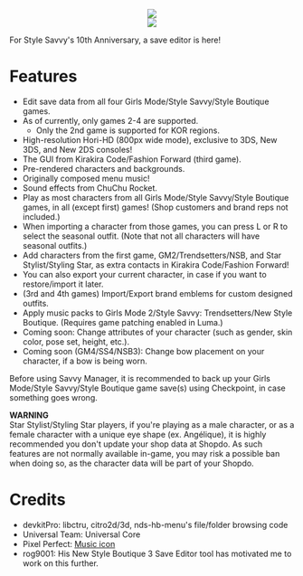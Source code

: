 <p align="center">
 <img src="https://github.com/RocketRobz/SavvyManager/blob/master/resources/title.png"><br>
  <a href="https://gbatemp.net/threads/release-savvy-manager-girls-mode-style-savvy-style-boutique-save-editor.553576/">
   <img src="https://img.shields.io/badge/GBATemp-Thread-blue.svg">
  </a>
</p>
For Style Savvy's 10th Anniversary, a save editor is here!

# Features

* Edit save data from all four Girls Mode/Style Savvy/Style Boutique games.
* As of currently, only games 2-4 are supported.
   * Only the 2nd game is supported for KOR regions.
* High-resolution Hori-HD (800px wide mode), exclusive to 3DS, New 3DS, and New 2DS consoles!
* The GUI from Kirakira Code/Fashion Forward (third game).
* Pre-rendered characters and backgrounds.
* Originally composed menu music!
* Sound effects from ChuChu Rocket.
* Play as most characters from all Girls Mode/Style Savvy/Style Boutique games, in all (except first) games!     (Shop customers and brand reps not included.)
* When importing a character from those games, you can press L or R to select the seasonal outfit.     (Note that not all characters will have seasonal outfits.)
* Add characters from the first game, GM2/Trendsetters/NSB, and Star Stylist/Styling Star, as extra contacts in Kirakira Code/Fashion Forward!
* You can also export your current character, in case if you want to restore/import it later.
* (3rd and 4th games) Import/Export brand emblems for custom designed outfits.
* Apply music packs to Girls Mode 2/Style Savvy: Trendsetters/New Style Boutique. (Requires game patching enabled in Luma.)
* Coming soon: Change attributes of your character (such as gender, skin color, pose set, height, etc.).
* Coming soon (GM4/SS4/NSB3): Change bow placement on your character, if a bow is being worn.

Before using Savvy Manager, it is recommended to back up your Girls Mode/Style Savvy/Style Boutique game save(s) using Checkpoint, in case something goes wrong.

**WARNING**     
Star Stylist/Styling Star players, if you're playing as a male character, or as a female character with a unique eye shape (ex. Angélique), it is highly recommended you don't update your shop data at Shopdo.
As such features are not normally available in-game, you may risk a possible ban when doing so, as the character data will be part of your Shopdo.

# Credits
* devkitPro: libctru, citro2d/3d, nds-hb-menu's file/folder browsing code
* Universal Team: Universal Core
* Pixel Perfect: [Music icon](https://www.flaticon.com/free-icon/musical-note_727218)
* rog9001: His New Style Boutique 3 Save Editor tool has motivated me to work on this further.
